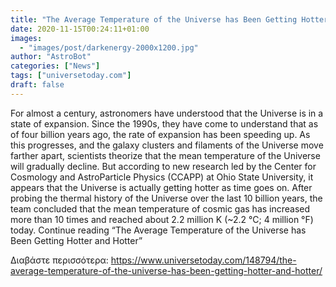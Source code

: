 ```yaml
---
title: "The Average Temperature of the Universe has Been Getting Hotter and Hotter"
date: 2020-11-15T00:24:11+01:00
images:
  - "images/post/darkenergy-2000x1200.jpg"
author: "AstroBot"
categories: ["News"]
tags: ["universetoday.com"]
draft: false
---
```


For almost a century, astronomers have understood that the Universe is in a state of expansion. Since the 1990s, they have come to understand that as of four billion years ago, the rate of expansion has been speeding up. As this progresses, and the galaxy clusters and filaments of the Universe move farther apart, scientists theorize that the mean temperature of the Universe will gradually decline.  But according to new research led by the Center for Cosmology and AstroParticle Physics (CCAPP) at Ohio State University, it appears that the Universe is actually getting hotter as time goes on. After probing the thermal history of the Universe over the last 10 billion years, the team concluded that the mean temperature of cosmic gas has increased more than 10 times and reached about 2.2 million K (~2.2 °C; 4 million °F) today. Continue reading “The Average Temperature of the Universe has Been Getting Hotter and Hotter” 

Διαβάστε περισσότερα: https://www.universetoday.com/148794/the-average-temperature-of-the-universe-has-been-getting-hotter-and-hotter/
